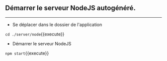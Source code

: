 ## Démarrer le serveur NodeJS autogénéré.
---

* Se déplacer dans le dossier de l'application

`cd ./server/node`{{execute}}

* Démarrer le serveur NodeJS

`npm start`{{execute}}
